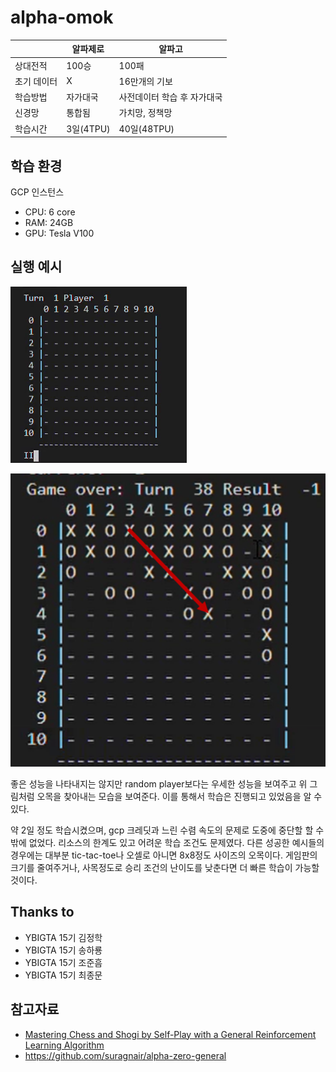 # alpha-omok

| |알파제로|알파고|
|---|---|---|
|상대전적|100승|100패|
|초기 데이터|X|16만개의 기보|
|학습방법|자가대국|사전데이터 학습 후 자가대국|
|신경망|통합됨|가치망, 정책망|
|학습시간|3일(4TPU)|40일(48TPU)|

## 학습 환경
GCP 인스턴스
- CPU: 6 core
- RAM: 24GB
- GPU: Tesla V100

## 실행 예시
![example](./imgs/강화.gif)

![endgame](./imgs/endgame.png)

좋은 성능을 나타내지는 않지만 random player보다는 우세한 성능을 보여주고 위 그림처럼 오목을 찾아내는 모습을 보여준다. 이를 통해서 학습은 진행되고 있었음을 알 수 있다.

약 2일 정도 학습시켰으며, gcp 크레딧과 느린 수렴 속도의 문제로 도중에 중단할 할 수 밖에 없었다.
리소스의 한계도 있고 어려운 학습 조건도 문제였다.
다른 성공한 예시들의 경우에는 대부분 tic-tac-toe나 오셀로 아니면 8x8정도 사이즈의 오목이다.
게임판의 크기를 줄여주거나, 사목정도로 승리 조건의 난이도를 낮춘다면 더 빠른 학습이 가능할 것이다.


## Thanks to
- YBIGTA 15기 김정학
- YBIGTA 15기 송하룡
- YBIGTA 15기 조준흠
- YBIGTA 15기 최종문

## 참고자료
- [Mastering Chess and Shogi by Self-Play with a General Reinforcement Learning Algorithm](https://arxiv.org/abs/1712.01815)
- <https://github.com/suragnair/alpha-zero-general>
